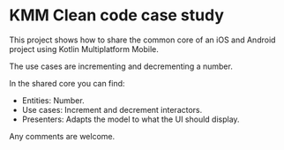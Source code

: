 # KMM Clean code case study

This project shows how to share the common core of an iOS and Android project using Kotlin Multiplatform Mobile.

The use cases are incrementing and decrementing a number.

In the shared core you can find:
- Entities: Number.
- Use cases: Increment and decrement interactors.
- Presenters: Adapts the model to what the UI should display.

Any comments are welcome.

